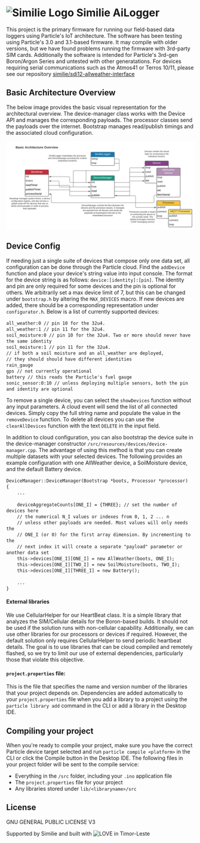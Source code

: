 # ![Similie Logo](https://cdn.similie.org/assets/similie/logo-similie-icon.svg) Similie AiLogger

This project is the primary firmware for running our field-based data loggers using Particle's IoT architecture. The software has been testing using Particle's 3.0 and 3.1-based firmware. It may compile with older versions, but we have found problems running the firmware with 3rd-party SIM cards. Additionally the software is intended for Particle's 3rd-gen Boron/Argon Series and untested with other generatations. For devices requiring serial communications such as the Atmos41 or Terros 10/11, please see our repository [similie/sdi12-allweather-interface](https://github.com/similie/sdi12-allweather-interface)

## Basic Architecture Overview

The below image provides the basic visual representation for the architectural overview. The device-manager class works with the Device API and manages the corresponding payloads. The processor classes send the payloads over the internet. Bootstrap manages read/publish timings and the associated cloud configuration.

![Similie Logger Architecture](/LoggerArchitecture.svg)

## Device Config

If needing just a single suite of devices that compose only one data set, all configuration can be done through the Particle cloud. Find the `addDevice` function and place your device's string value into input console. The format for the device string is as follows: `device:[identity]:[pin]`. The identity and pin are only required for some devices and the pin is optional for others. We arbitrarily set a max device limit of 7, but this can be changed under `bootstrap.h` by altering the `MAX_DEVICES` macro. If new devices are added, there should be a corresponding representation under `configurator.h`. Below is a list of currently supported devices:

```
all_weather:0 // pin 10 for the 32u4.
all_weather:1 // pin 11 for the 32u4.
soil_moisture:0 // pin 10 for the 32u4. Two or more should never have the same identity
soil_moisture:1 // pin 11 for the 32u4.
// if both a soil moisture and an all_weather are deployed,
// they should should have different identities
rain_gauge
gps // not currently operational
battery // this reads the Particle's fuel gauge
sonic_sensor:0:10 // unless deploying multiple sensors, both the pin and identity are optional

```

To remove a single device, you can select the `showDevices` function without any input parameters. A cloud event will send the list of all connected devices. Simply copy the full string name and populate the value in the `removeDevice` function. To delete all devices you can use the `clearAllDevices` function with the text `DELETE` in the input field.

In addition to cloud configuration, you can also bootstrap the device suite in the device-manager constructor `/src/resources/devices/device-manager.cpp`. The advantage of using this method is that you can create multiple datasets with your selected devices. The following provides an example configuration with one AllWeather device, a SoilMoisture device, and the default Battery device.

```
DeviceManager::DeviceManager(Bootstrap *boots, Processor *processor)
{
    ...

    deviceAggregateCounts[ONE_I] = {THREE}; // set the number of devices here
    // the numerical N_I values or indexes from 0, 1, 2 ... n
    // unless other payloads are needed. Most values will only needs the
    // ONE_I (or 0) for the first array dimension. By incrementing to the
    // next index it will create a separate "payload" parameter or another data set
    this->devices[ONE_I][ONE_I] = new AllWeather(boots, ONE_I);
    this->devices[ONE_I][TWO_I] = new SoilMoisture(boots, TWO_I);
    this->devices[ONE_I][THREE_I] = new Battery();

    ...
}
```

#### External libraries

We use CellularHelper for our HeartBeat class. It is a simple library that analyzes the SIM/Cellular details for the Boron-based builds. It should not be used if the solution runs with non-cellular capability. Additionally, we can use other libraries for our processors or devices if required. However, the default solution only requires CellularHelper to send periodic heartbeat details. The goal is to use libraries that can be cloud compiled and remotely flashed, so we try to limit our use of external dependencies, particularly those that violate this objective.

#### `project.properties` file:

This is the file that specifies the name and version number of the libraries that your project depends on. Dependencies are added automatically to your `project.properties` file when you add a library to a project using the `particle library add` command in the CLI or add a library in the Desktop IDE.

## Compiling your project

When you're ready to compile your project, make sure you have the correct Particle device target selected and run `particle compile <platform>` in the CLI or click the Compile button in the Desktop IDE. The following files in your project folder will be sent to the compile service:

- Everything in the `/src` folder, including your `.ino` application file
- The `project.properties` file for your project
- Any libraries stored under `lib/<libraryname>/src`

## License

GNU GENERAL PUBLIC LICENSE V3

Supported by Similie and built with ![LOVE](https://cdn.similie.org/assets/similie/heart.png) in Timor-Leste

